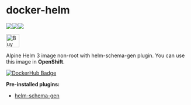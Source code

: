 # docker-helm
[![](https://images.microbadger.com/badges/image/jorgeandrada/docker-helm.svg)](https://microbadger.com/images/jorgeandrada/docker-helm "Get your own image badge on microbadger.com")[![](https://images.microbadger.com/badges/version/jorgeandrada/docker-helm.svg)](https://microbadger.com/images/jorgeandrada/docker-helm "Get your own version badge on microbadger.com")[![](https://images.microbadger.com/badges/commit/jorgeandrada/docker-helm.svg)](https://microbadger.com/images/jorgeandrada/docker-helm "Get your own commit badge on microbadger.com")

<a href='https://ko-fi.com/A417UXC' target='_blank'><img height='36' style='border:0px;height:36px;' src='https://az743702.vo.msecnd.net/cdn/kofi2.png?v=0' border='0' alt='Buy Me a Coffee at ko-fi.com' /></a>

Alpine Helm 3 image non-root with helm-schema-gen plugin. You can use this image in **OpenShift**.

[![DockerHub Badge](http://dockeri.co/image/jorgeandrada/docker-helm)](https://hub.docker.com/r/jorgeandrada/docker-helm/)

**Pre-installed plugins:**

- [helm-schema-gen](https://github.com/karuppiah7890/helm-schema-gen)
